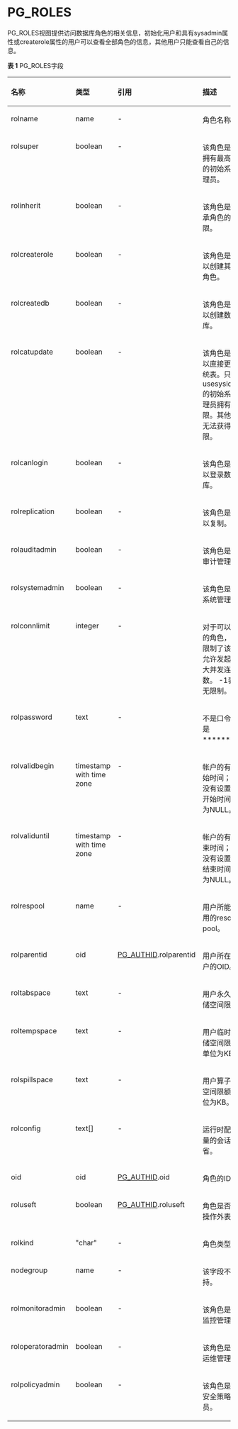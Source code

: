 # PG\_ROLES<a name="ZH-CN_TOPIC_0289900636"></a>

PG\_ROLES视图提供访问数据库角色的相关信息，初始化用户和具有sysadmin属性或createrole属性的用户可以查看全部角色的信息，其他用户只能查看自己的信息。

**表 1**  PG\_ROLES字段

<a name="zh-cn_topic_0283137074_zh-cn_topic_0237122429_zh-cn_topic_0059777484_tdda3b0d70e6b488f92b03f08a310f446"></a>
<table><thead align="left"><tr id="zh-cn_topic_0283137074_zh-cn_topic_0237122429_zh-cn_topic_0059777484_rb1a3082ea3c746e3b36c72f0a27f25fb"><th class="cellrowborder" valign="top" width="19.45%" id="mcps1.2.5.1.1"><p id="zh-cn_topic_0283137074_zh-cn_topic_0237122429_zh-cn_topic_0059777484_a29f0d70055254fc19688ccdfc9477175"><a name="zh-cn_topic_0283137074_zh-cn_topic_0237122429_zh-cn_topic_0059777484_a29f0d70055254fc19688ccdfc9477175"></a><a name="zh-cn_topic_0283137074_zh-cn_topic_0237122429_zh-cn_topic_0059777484_a29f0d70055254fc19688ccdfc9477175"></a>名称</p>
</th>
<th class="cellrowborder" valign="top" width="17.380000000000003%" id="mcps1.2.5.1.2"><p id="zh-cn_topic_0283137074_zh-cn_topic_0237122429_zh-cn_topic_0059777484_a92739ecd6ed041f589282a01439376aa"><a name="zh-cn_topic_0283137074_zh-cn_topic_0237122429_zh-cn_topic_0059777484_a92739ecd6ed041f589282a01439376aa"></a><a name="zh-cn_topic_0283137074_zh-cn_topic_0237122429_zh-cn_topic_0059777484_a92739ecd6ed041f589282a01439376aa"></a>类型</p>
</th>
<th class="cellrowborder" valign="top" width="17.330000000000002%" id="mcps1.2.5.1.3"><p id="zh-cn_topic_0283137074_zh-cn_topic_0237122429_zh-cn_topic_0059777484_a568079da81ce43358cd88b3bf32617b3"><a name="zh-cn_topic_0283137074_zh-cn_topic_0237122429_zh-cn_topic_0059777484_a568079da81ce43358cd88b3bf32617b3"></a><a name="zh-cn_topic_0283137074_zh-cn_topic_0237122429_zh-cn_topic_0059777484_a568079da81ce43358cd88b3bf32617b3"></a>引用</p>
</th>
<th class="cellrowborder" valign="top" width="45.839999999999996%" id="mcps1.2.5.1.4"><p id="zh-cn_topic_0283137074_zh-cn_topic_0237122429_zh-cn_topic_0059777484_afd6b719a2e3d41e98701be368e247928"><a name="zh-cn_topic_0283137074_zh-cn_topic_0237122429_zh-cn_topic_0059777484_afd6b719a2e3d41e98701be368e247928"></a><a name="zh-cn_topic_0283137074_zh-cn_topic_0237122429_zh-cn_topic_0059777484_afd6b719a2e3d41e98701be368e247928"></a>描述</p>
</th>
</tr>
</thead>
<tbody><tr id="zh-cn_topic_0283137074_zh-cn_topic_0237122429_zh-cn_topic_0059777484_r00441d32b6d64fa1827d9a40f19bd6a3"><td class="cellrowborder" valign="top" width="19.45%" headers="mcps1.2.5.1.1 "><p id="zh-cn_topic_0283137074_zh-cn_topic_0237122429_zh-cn_topic_0059777484_ac4bf9e4611444631ac61f53dc93a1433"><a name="zh-cn_topic_0283137074_zh-cn_topic_0237122429_zh-cn_topic_0059777484_ac4bf9e4611444631ac61f53dc93a1433"></a><a name="zh-cn_topic_0283137074_zh-cn_topic_0237122429_zh-cn_topic_0059777484_ac4bf9e4611444631ac61f53dc93a1433"></a>rolname</p>
</td>
<td class="cellrowborder" valign="top" width="17.380000000000003%" headers="mcps1.2.5.1.2 "><p id="zh-cn_topic_0283137074_zh-cn_topic_0237122429_zh-cn_topic_0059777484_a1d81b937aacf4396b53d6722812d8060"><a name="zh-cn_topic_0283137074_zh-cn_topic_0237122429_zh-cn_topic_0059777484_a1d81b937aacf4396b53d6722812d8060"></a><a name="zh-cn_topic_0283137074_zh-cn_topic_0237122429_zh-cn_topic_0059777484_a1d81b937aacf4396b53d6722812d8060"></a>name</p>
</td>
<td class="cellrowborder" valign="top" width="17.330000000000002%" headers="mcps1.2.5.1.3 "><p id="zh-cn_topic_0283137074_zh-cn_topic_0237122429_zh-cn_topic_0059777484_af9c00e27605240a4a8f40415638b49d1"><a name="zh-cn_topic_0283137074_zh-cn_topic_0237122429_zh-cn_topic_0059777484_af9c00e27605240a4a8f40415638b49d1"></a><a name="zh-cn_topic_0283137074_zh-cn_topic_0237122429_zh-cn_topic_0059777484_af9c00e27605240a4a8f40415638b49d1"></a>-</p>
</td>
<td class="cellrowborder" valign="top" width="45.839999999999996%" headers="mcps1.2.5.1.4 "><p id="zh-cn_topic_0283137074_zh-cn_topic_0237122429_zh-cn_topic_0059777484_a48620e8508c2453ba987c46d920c43e9"><a name="zh-cn_topic_0283137074_zh-cn_topic_0237122429_zh-cn_topic_0059777484_a48620e8508c2453ba987c46d920c43e9"></a><a name="zh-cn_topic_0283137074_zh-cn_topic_0237122429_zh-cn_topic_0059777484_a48620e8508c2453ba987c46d920c43e9"></a>角色名称。</p>
</td>
</tr>
<tr id="zh-cn_topic_0283137074_zh-cn_topic_0237122429_zh-cn_topic_0059777484_rbbcaa608265f4d95ad1d8e4983870a95"><td class="cellrowborder" valign="top" width="19.45%" headers="mcps1.2.5.1.1 "><p id="zh-cn_topic_0283137074_zh-cn_topic_0237122429_zh-cn_topic_0059777484_a511db186fb0d4597a0e24147e17a2d7e"><a name="zh-cn_topic_0283137074_zh-cn_topic_0237122429_zh-cn_topic_0059777484_a511db186fb0d4597a0e24147e17a2d7e"></a><a name="zh-cn_topic_0283137074_zh-cn_topic_0237122429_zh-cn_topic_0059777484_a511db186fb0d4597a0e24147e17a2d7e"></a>rolsuper</p>
</td>
<td class="cellrowborder" valign="top" width="17.380000000000003%" headers="mcps1.2.5.1.2 "><p id="zh-cn_topic_0283137074_zh-cn_topic_0237122429_zh-cn_topic_0059777484_ab13ec0f87dca412d89b539d7a62c7445"><a name="zh-cn_topic_0283137074_zh-cn_topic_0237122429_zh-cn_topic_0059777484_ab13ec0f87dca412d89b539d7a62c7445"></a><a name="zh-cn_topic_0283137074_zh-cn_topic_0237122429_zh-cn_topic_0059777484_ab13ec0f87dca412d89b539d7a62c7445"></a><span id="zh-cn_topic_0283137074_zh-cn_topic_0237122429_text15620511307"><a name="zh-cn_topic_0283137074_zh-cn_topic_0237122429_text15620511307"></a><a name="zh-cn_topic_0283137074_zh-cn_topic_0237122429_text15620511307"></a>boolean</span></p>
</td>
<td class="cellrowborder" valign="top" width="17.330000000000002%" headers="mcps1.2.5.1.3 "><p id="zh-cn_topic_0283137074_zh-cn_topic_0237122429_zh-cn_topic_0059777484_ab863aa0ac13d4752a10c5bbe9477c45f"><a name="zh-cn_topic_0283137074_zh-cn_topic_0237122429_zh-cn_topic_0059777484_ab863aa0ac13d4752a10c5bbe9477c45f"></a><a name="zh-cn_topic_0283137074_zh-cn_topic_0237122429_zh-cn_topic_0059777484_ab863aa0ac13d4752a10c5bbe9477c45f"></a>-</p>
</td>
<td class="cellrowborder" valign="top" width="45.839999999999996%" headers="mcps1.2.5.1.4 "><p id="zh-cn_topic_0283137074_zh-cn_topic_0237122429_zh-cn_topic_0059777484_a4951673bad7f44e18c546f76eafc95cc"><a name="zh-cn_topic_0283137074_zh-cn_topic_0237122429_zh-cn_topic_0059777484_a4951673bad7f44e18c546f76eafc95cc"></a><a name="zh-cn_topic_0283137074_zh-cn_topic_0237122429_zh-cn_topic_0059777484_a4951673bad7f44e18c546f76eafc95cc"></a>该角色是否是拥有最高权限的初始系统管理员。</p>
</td>
</tr>
<tr id="zh-cn_topic_0283137074_zh-cn_topic_0237122429_zh-cn_topic_0059777484_r8856497f7a914f75be6e2dc7db5f6b0b"><td class="cellrowborder" valign="top" width="19.45%" headers="mcps1.2.5.1.1 "><p id="zh-cn_topic_0283137074_zh-cn_topic_0237122429_zh-cn_topic_0059777484_a97259b8175fb47828eee2865cbb00c64"><a name="zh-cn_topic_0283137074_zh-cn_topic_0237122429_zh-cn_topic_0059777484_a97259b8175fb47828eee2865cbb00c64"></a><a name="zh-cn_topic_0283137074_zh-cn_topic_0237122429_zh-cn_topic_0059777484_a97259b8175fb47828eee2865cbb00c64"></a>rolinherit</p>
</td>
<td class="cellrowborder" valign="top" width="17.380000000000003%" headers="mcps1.2.5.1.2 "><p id="zh-cn_topic_0283137074_zh-cn_topic_0237122429_zh-cn_topic_0059777484_af4b0ccba6a204d1282903745d3f26145"><a name="zh-cn_topic_0283137074_zh-cn_topic_0237122429_zh-cn_topic_0059777484_af4b0ccba6a204d1282903745d3f26145"></a><a name="zh-cn_topic_0283137074_zh-cn_topic_0237122429_zh-cn_topic_0059777484_af4b0ccba6a204d1282903745d3f26145"></a><span id="text4699413143920"><a name="text4699413143920"></a><a name="text4699413143920"></a>boolean</span></p>
</td>
<td class="cellrowborder" valign="top" width="17.330000000000002%" headers="mcps1.2.5.1.3 "><p id="zh-cn_topic_0283137074_zh-cn_topic_0237122429_zh-cn_topic_0059777484_a6ad9897f25054ba98566dcaf24a72c6a"><a name="zh-cn_topic_0283137074_zh-cn_topic_0237122429_zh-cn_topic_0059777484_a6ad9897f25054ba98566dcaf24a72c6a"></a><a name="zh-cn_topic_0283137074_zh-cn_topic_0237122429_zh-cn_topic_0059777484_a6ad9897f25054ba98566dcaf24a72c6a"></a>-</p>
</td>
<td class="cellrowborder" valign="top" width="45.839999999999996%" headers="mcps1.2.5.1.4 "><p id="zh-cn_topic_0283137074_zh-cn_topic_0237122429_zh-cn_topic_0059777484_af67d9c9d771e481ba24e2c7b60cdd71c"><a name="zh-cn_topic_0283137074_zh-cn_topic_0237122429_zh-cn_topic_0059777484_af67d9c9d771e481ba24e2c7b60cdd71c"></a><a name="zh-cn_topic_0283137074_zh-cn_topic_0237122429_zh-cn_topic_0059777484_af67d9c9d771e481ba24e2c7b60cdd71c"></a>该角色是否继承角色的权限。</p>
</td>
</tr>
<tr id="zh-cn_topic_0283137074_zh-cn_topic_0237122429_zh-cn_topic_0059777484_r42ff558a85964885b1ad868e6bfbcbc3"><td class="cellrowborder" valign="top" width="19.45%" headers="mcps1.2.5.1.1 "><p id="zh-cn_topic_0283137074_zh-cn_topic_0237122429_zh-cn_topic_0059777484_afc3ad96eb1654ee3a2258654b7e33425"><a name="zh-cn_topic_0283137074_zh-cn_topic_0237122429_zh-cn_topic_0059777484_afc3ad96eb1654ee3a2258654b7e33425"></a><a name="zh-cn_topic_0283137074_zh-cn_topic_0237122429_zh-cn_topic_0059777484_afc3ad96eb1654ee3a2258654b7e33425"></a>rolcreaterole</p>
</td>
<td class="cellrowborder" valign="top" width="17.380000000000003%" headers="mcps1.2.5.1.2 "><p id="zh-cn_topic_0283137074_zh-cn_topic_0237122429_zh-cn_topic_0059777484_a1ddb217ecf814f6989dfec54b559ba1f"><a name="zh-cn_topic_0283137074_zh-cn_topic_0237122429_zh-cn_topic_0059777484_a1ddb217ecf814f6989dfec54b559ba1f"></a><a name="zh-cn_topic_0283137074_zh-cn_topic_0237122429_zh-cn_topic_0059777484_a1ddb217ecf814f6989dfec54b559ba1f"></a><span id="text123551915163919"><a name="text123551915163919"></a><a name="text123551915163919"></a>boolean</span></p>
</td>
<td class="cellrowborder" valign="top" width="17.330000000000002%" headers="mcps1.2.5.1.3 "><p id="zh-cn_topic_0283137074_zh-cn_topic_0237122429_zh-cn_topic_0059777484_a4c4d85bcf9d045d49c17b51570d9ef6c"><a name="zh-cn_topic_0283137074_zh-cn_topic_0237122429_zh-cn_topic_0059777484_a4c4d85bcf9d045d49c17b51570d9ef6c"></a><a name="zh-cn_topic_0283137074_zh-cn_topic_0237122429_zh-cn_topic_0059777484_a4c4d85bcf9d045d49c17b51570d9ef6c"></a>-</p>
</td>
<td class="cellrowborder" valign="top" width="45.839999999999996%" headers="mcps1.2.5.1.4 "><p id="zh-cn_topic_0283137074_zh-cn_topic_0237122429_zh-cn_topic_0059777484_ad90c934646094e5f87d0de3844b4ec00"><a name="zh-cn_topic_0283137074_zh-cn_topic_0237122429_zh-cn_topic_0059777484_ad90c934646094e5f87d0de3844b4ec00"></a><a name="zh-cn_topic_0283137074_zh-cn_topic_0237122429_zh-cn_topic_0059777484_ad90c934646094e5f87d0de3844b4ec00"></a>该角色是否可以创建其他的角色。</p>
</td>
</tr>
<tr id="zh-cn_topic_0283137074_zh-cn_topic_0237122429_zh-cn_topic_0059777484_rcd4504dd106845fd90cd9f577edcadef"><td class="cellrowborder" valign="top" width="19.45%" headers="mcps1.2.5.1.1 "><p id="zh-cn_topic_0283137074_zh-cn_topic_0237122429_zh-cn_topic_0059777484_ac36a69cfbc3342bf856279a8d02071fd"><a name="zh-cn_topic_0283137074_zh-cn_topic_0237122429_zh-cn_topic_0059777484_ac36a69cfbc3342bf856279a8d02071fd"></a><a name="zh-cn_topic_0283137074_zh-cn_topic_0237122429_zh-cn_topic_0059777484_ac36a69cfbc3342bf856279a8d02071fd"></a>rolcreatedb</p>
</td>
<td class="cellrowborder" valign="top" width="17.380000000000003%" headers="mcps1.2.5.1.2 "><p id="zh-cn_topic_0283137074_zh-cn_topic_0237122429_zh-cn_topic_0059777484_a13b77f6fa9334bd6a1dfd48dd8d36828"><a name="zh-cn_topic_0283137074_zh-cn_topic_0237122429_zh-cn_topic_0059777484_a13b77f6fa9334bd6a1dfd48dd8d36828"></a><a name="zh-cn_topic_0283137074_zh-cn_topic_0237122429_zh-cn_topic_0059777484_a13b77f6fa9334bd6a1dfd48dd8d36828"></a><span id="text1353518161397"><a name="text1353518161397"></a><a name="text1353518161397"></a>boolean</span></p>
</td>
<td class="cellrowborder" valign="top" width="17.330000000000002%" headers="mcps1.2.5.1.3 "><p id="zh-cn_topic_0283137074_zh-cn_topic_0237122429_zh-cn_topic_0059777484_a4fdb09ef573a4f009fe8cb0c4e7ee8a8"><a name="zh-cn_topic_0283137074_zh-cn_topic_0237122429_zh-cn_topic_0059777484_a4fdb09ef573a4f009fe8cb0c4e7ee8a8"></a><a name="zh-cn_topic_0283137074_zh-cn_topic_0237122429_zh-cn_topic_0059777484_a4fdb09ef573a4f009fe8cb0c4e7ee8a8"></a>-</p>
</td>
<td class="cellrowborder" valign="top" width="45.839999999999996%" headers="mcps1.2.5.1.4 "><p id="zh-cn_topic_0283137074_zh-cn_topic_0237122429_zh-cn_topic_0059777484_a803688b533e046ceb3bea75041ad4703"><a name="zh-cn_topic_0283137074_zh-cn_topic_0237122429_zh-cn_topic_0059777484_a803688b533e046ceb3bea75041ad4703"></a><a name="zh-cn_topic_0283137074_zh-cn_topic_0237122429_zh-cn_topic_0059777484_a803688b533e046ceb3bea75041ad4703"></a>该角色是否可以创建数据库。</p>
</td>
</tr>
<tr id="zh-cn_topic_0283137074_zh-cn_topic_0237122429_zh-cn_topic_0059777484_r052d9b4940154078a600a850edf7158c"><td class="cellrowborder" valign="top" width="19.45%" headers="mcps1.2.5.1.1 "><p id="zh-cn_topic_0283137074_zh-cn_topic_0237122429_zh-cn_topic_0059777484_a7093540cba8149328c55e781d9e9db25"><a name="zh-cn_topic_0283137074_zh-cn_topic_0237122429_zh-cn_topic_0059777484_a7093540cba8149328c55e781d9e9db25"></a><a name="zh-cn_topic_0283137074_zh-cn_topic_0237122429_zh-cn_topic_0059777484_a7093540cba8149328c55e781d9e9db25"></a>rolcatupdate</p>
</td>
<td class="cellrowborder" valign="top" width="17.380000000000003%" headers="mcps1.2.5.1.2 "><p id="p887016172395"><a name="p887016172395"></a><a name="p887016172395"></a><span id="text98702173392"><a name="text98702173392"></a><a name="text98702173392"></a>boolean</span></p>
</td>
<td class="cellrowborder" valign="top" width="17.330000000000002%" headers="mcps1.2.5.1.3 "><p id="zh-cn_topic_0283137074_zh-cn_topic_0237122429_zh-cn_topic_0059777484_a928a38d966c14946ab122b12053ba2ee"><a name="zh-cn_topic_0283137074_zh-cn_topic_0237122429_zh-cn_topic_0059777484_a928a38d966c14946ab122b12053ba2ee"></a><a name="zh-cn_topic_0283137074_zh-cn_topic_0237122429_zh-cn_topic_0059777484_a928a38d966c14946ab122b12053ba2ee"></a>-</p>
</td>
<td class="cellrowborder" valign="top" width="45.839999999999996%" headers="mcps1.2.5.1.4 "><p id="zh-cn_topic_0283137074_zh-cn_topic_0237122429_zh-cn_topic_0059777484_af36e9665f7ec4b8d8aa68b9b299325c8"><a name="zh-cn_topic_0283137074_zh-cn_topic_0237122429_zh-cn_topic_0059777484_af36e9665f7ec4b8d8aa68b9b299325c8"></a><a name="zh-cn_topic_0283137074_zh-cn_topic_0237122429_zh-cn_topic_0059777484_af36e9665f7ec4b8d8aa68b9b299325c8"></a>该角色是否可以直接更新系统表。只有usesysid=10的初始系统管理员拥有此权限。其他用户无法获得此权限。</p>
</td>
</tr>
<tr id="zh-cn_topic_0283137074_zh-cn_topic_0237122429_zh-cn_topic_0059777484_rc23390a2c1dd447592e32d23ddf42edf"><td class="cellrowborder" valign="top" width="19.45%" headers="mcps1.2.5.1.1 "><p id="zh-cn_topic_0283137074_zh-cn_topic_0237122429_zh-cn_topic_0059777484_a2c54d3c79332442db8dab3e09b0283e1"><a name="zh-cn_topic_0283137074_zh-cn_topic_0237122429_zh-cn_topic_0059777484_a2c54d3c79332442db8dab3e09b0283e1"></a><a name="zh-cn_topic_0283137074_zh-cn_topic_0237122429_zh-cn_topic_0059777484_a2c54d3c79332442db8dab3e09b0283e1"></a>rolcanlogin</p>
</td>
<td class="cellrowborder" valign="top" width="17.380000000000003%" headers="mcps1.2.5.1.2 "><p id="zh-cn_topic_0283137074_zh-cn_topic_0237122429_zh-cn_topic_0059777484_aa952954795894696946d6d616d52da00"><a name="zh-cn_topic_0283137074_zh-cn_topic_0237122429_zh-cn_topic_0059777484_aa952954795894696946d6d616d52da00"></a><a name="zh-cn_topic_0283137074_zh-cn_topic_0237122429_zh-cn_topic_0059777484_aa952954795894696946d6d616d52da00"></a><span id="text926413200391"><a name="text926413200391"></a><a name="text926413200391"></a>boolean</span></p>
</td>
<td class="cellrowborder" valign="top" width="17.330000000000002%" headers="mcps1.2.5.1.3 "><p id="zh-cn_topic_0283137074_zh-cn_topic_0237122429_zh-cn_topic_0059777484_aaefcfac0e6ed4444a0948fb97d046df4"><a name="zh-cn_topic_0283137074_zh-cn_topic_0237122429_zh-cn_topic_0059777484_aaefcfac0e6ed4444a0948fb97d046df4"></a><a name="zh-cn_topic_0283137074_zh-cn_topic_0237122429_zh-cn_topic_0059777484_aaefcfac0e6ed4444a0948fb97d046df4"></a>-</p>
</td>
<td class="cellrowborder" valign="top" width="45.839999999999996%" headers="mcps1.2.5.1.4 "><p id="zh-cn_topic_0283137074_zh-cn_topic_0237122429_zh-cn_topic_0059777484_abfffa3ec3b6f42bcac97eabf46051457"><a name="zh-cn_topic_0283137074_zh-cn_topic_0237122429_zh-cn_topic_0059777484_abfffa3ec3b6f42bcac97eabf46051457"></a><a name="zh-cn_topic_0283137074_zh-cn_topic_0237122429_zh-cn_topic_0059777484_abfffa3ec3b6f42bcac97eabf46051457"></a>该角色是否可以登录数据库。</p>
</td>
</tr>
<tr id="zh-cn_topic_0283137074_zh-cn_topic_0237122429_zh-cn_topic_0059777484_rec2f1a72751845b297a7be1f07b08321"><td class="cellrowborder" valign="top" width="19.45%" headers="mcps1.2.5.1.1 "><p id="zh-cn_topic_0283137074_zh-cn_topic_0237122429_zh-cn_topic_0059777484_a63ec1a252e0c43dbae8cb4d81770fe19"><a name="zh-cn_topic_0283137074_zh-cn_topic_0237122429_zh-cn_topic_0059777484_a63ec1a252e0c43dbae8cb4d81770fe19"></a><a name="zh-cn_topic_0283137074_zh-cn_topic_0237122429_zh-cn_topic_0059777484_a63ec1a252e0c43dbae8cb4d81770fe19"></a>rolreplication</p>
</td>
<td class="cellrowborder" valign="top" width="17.380000000000003%" headers="mcps1.2.5.1.2 "><p id="zh-cn_topic_0283137074_zh-cn_topic_0237122429_zh-cn_topic_0059777484_a3c31e2a372ae438a9b0c56386d53dc0a"><a name="zh-cn_topic_0283137074_zh-cn_topic_0237122429_zh-cn_topic_0059777484_a3c31e2a372ae438a9b0c56386d53dc0a"></a><a name="zh-cn_topic_0283137074_zh-cn_topic_0237122429_zh-cn_topic_0059777484_a3c31e2a372ae438a9b0c56386d53dc0a"></a><span id="text16428132193913"><a name="text16428132193913"></a><a name="text16428132193913"></a>boolean</span></p>
</td>
<td class="cellrowborder" valign="top" width="17.330000000000002%" headers="mcps1.2.5.1.3 "><p id="zh-cn_topic_0283137074_zh-cn_topic_0237122429_zh-cn_topic_0059777484_aba8e6f27f5594277a64be10fccd098d1"><a name="zh-cn_topic_0283137074_zh-cn_topic_0237122429_zh-cn_topic_0059777484_aba8e6f27f5594277a64be10fccd098d1"></a><a name="zh-cn_topic_0283137074_zh-cn_topic_0237122429_zh-cn_topic_0059777484_aba8e6f27f5594277a64be10fccd098d1"></a>-</p>
</td>
<td class="cellrowborder" valign="top" width="45.839999999999996%" headers="mcps1.2.5.1.4 "><p id="zh-cn_topic_0283137074_zh-cn_topic_0237122429_zh-cn_topic_0059777484_ae21fc5bbef8e498899e59a7da90b319c"><a name="zh-cn_topic_0283137074_zh-cn_topic_0237122429_zh-cn_topic_0059777484_ae21fc5bbef8e498899e59a7da90b319c"></a><a name="zh-cn_topic_0283137074_zh-cn_topic_0237122429_zh-cn_topic_0059777484_ae21fc5bbef8e498899e59a7da90b319c"></a>该角色是否可以复制。</p>
</td>
</tr>
<tr id="zh-cn_topic_0283137074_zh-cn_topic_0237122429_zh-cn_topic_0059777484_rb5ecd8ab28e540ad8c152552840d1d98"><td class="cellrowborder" valign="top" width="19.45%" headers="mcps1.2.5.1.1 "><p id="zh-cn_topic_0283137074_zh-cn_topic_0237122429_zh-cn_topic_0059777484_ac470c8d27a82444ea979f57678eb641f"><a name="zh-cn_topic_0283137074_zh-cn_topic_0237122429_zh-cn_topic_0059777484_ac470c8d27a82444ea979f57678eb641f"></a><a name="zh-cn_topic_0283137074_zh-cn_topic_0237122429_zh-cn_topic_0059777484_ac470c8d27a82444ea979f57678eb641f"></a>rolauditadmin</p>
</td>
<td class="cellrowborder" valign="top" width="17.380000000000003%" headers="mcps1.2.5.1.2 "><p id="p177851822183916"><a name="p177851822183916"></a><a name="p177851822183916"></a><span id="text5785192214393"><a name="text5785192214393"></a><a name="text5785192214393"></a>boolean</span></p>
</td>
<td class="cellrowborder" valign="top" width="17.330000000000002%" headers="mcps1.2.5.1.3 "><p id="zh-cn_topic_0283137074_zh-cn_topic_0237122429_zh-cn_topic_0059777484_aa19be6e18c634b7fb762b1255c460e35"><a name="zh-cn_topic_0283137074_zh-cn_topic_0237122429_zh-cn_topic_0059777484_aa19be6e18c634b7fb762b1255c460e35"></a><a name="zh-cn_topic_0283137074_zh-cn_topic_0237122429_zh-cn_topic_0059777484_aa19be6e18c634b7fb762b1255c460e35"></a>-</p>
</td>
<td class="cellrowborder" valign="top" width="45.839999999999996%" headers="mcps1.2.5.1.4 "><p id="zh-cn_topic_0283137074_zh-cn_topic_0237122429_zh-cn_topic_0059777484_addf7f1c368ca4b3ba18a1c12517a9856"><a name="zh-cn_topic_0283137074_zh-cn_topic_0237122429_zh-cn_topic_0059777484_addf7f1c368ca4b3ba18a1c12517a9856"></a><a name="zh-cn_topic_0283137074_zh-cn_topic_0237122429_zh-cn_topic_0059777484_addf7f1c368ca4b3ba18a1c12517a9856"></a>该角色是否为审计管理员。</p>
</td>
</tr>
<tr id="zh-cn_topic_0283137074_zh-cn_topic_0237122429_zh-cn_topic_0059777484_r0b550d9d884c493385824701c59331de"><td class="cellrowborder" valign="top" width="19.45%" headers="mcps1.2.5.1.1 "><p id="zh-cn_topic_0283137074_zh-cn_topic_0237122429_zh-cn_topic_0059777484_a89ff01754a0645e29a2d66dd2f8b0db2"><a name="zh-cn_topic_0283137074_zh-cn_topic_0237122429_zh-cn_topic_0059777484_a89ff01754a0645e29a2d66dd2f8b0db2"></a><a name="zh-cn_topic_0283137074_zh-cn_topic_0237122429_zh-cn_topic_0059777484_a89ff01754a0645e29a2d66dd2f8b0db2"></a>rolsystemadmin</p>
</td>
<td class="cellrowborder" valign="top" width="17.380000000000003%" headers="mcps1.2.5.1.2 "><p id="zh-cn_topic_0283137074_zh-cn_topic_0237122429_zh-cn_topic_0059777484_ad50fcdb038ef4c2e8f838bd944adaae0"><a name="zh-cn_topic_0283137074_zh-cn_topic_0237122429_zh-cn_topic_0059777484_ad50fcdb038ef4c2e8f838bd944adaae0"></a><a name="zh-cn_topic_0283137074_zh-cn_topic_0237122429_zh-cn_topic_0059777484_ad50fcdb038ef4c2e8f838bd944adaae0"></a><span id="text61081924153915"><a name="text61081924153915"></a><a name="text61081924153915"></a>boolean</span></p>
</td>
<td class="cellrowborder" valign="top" width="17.330000000000002%" headers="mcps1.2.5.1.3 "><p id="zh-cn_topic_0283137074_zh-cn_topic_0237122429_zh-cn_topic_0059777484_af3d5544501654609b5950048ed3135d0"><a name="zh-cn_topic_0283137074_zh-cn_topic_0237122429_zh-cn_topic_0059777484_af3d5544501654609b5950048ed3135d0"></a><a name="zh-cn_topic_0283137074_zh-cn_topic_0237122429_zh-cn_topic_0059777484_af3d5544501654609b5950048ed3135d0"></a>-</p>
</td>
<td class="cellrowborder" valign="top" width="45.839999999999996%" headers="mcps1.2.5.1.4 "><p id="zh-cn_topic_0283137074_zh-cn_topic_0237122429_zh-cn_topic_0059777484_a5a873f933c6049d1865753a36a3fe7cf"><a name="zh-cn_topic_0283137074_zh-cn_topic_0237122429_zh-cn_topic_0059777484_a5a873f933c6049d1865753a36a3fe7cf"></a><a name="zh-cn_topic_0283137074_zh-cn_topic_0237122429_zh-cn_topic_0059777484_a5a873f933c6049d1865753a36a3fe7cf"></a>该角色是否为系统管理员。</p>
</td>
</tr>
<tr id="zh-cn_topic_0283137074_zh-cn_topic_0237122429_zh-cn_topic_0059777484_r37eda5c934ca47b9941ea4b6015a8630"><td class="cellrowborder" valign="top" width="19.45%" headers="mcps1.2.5.1.1 "><p id="zh-cn_topic_0283137074_zh-cn_topic_0237122429_zh-cn_topic_0059777484_a6209cdf51f424c8e9c47865db907722d"><a name="zh-cn_topic_0283137074_zh-cn_topic_0237122429_zh-cn_topic_0059777484_a6209cdf51f424c8e9c47865db907722d"></a><a name="zh-cn_topic_0283137074_zh-cn_topic_0237122429_zh-cn_topic_0059777484_a6209cdf51f424c8e9c47865db907722d"></a>rolconnlimit</p>
</td>
<td class="cellrowborder" valign="top" width="17.380000000000003%" headers="mcps1.2.5.1.2 "><p id="zh-cn_topic_0283137074_zh-cn_topic_0237122429_zh-cn_topic_0059777484_a820a1d46afca42e48791d3dbc4cb971e"><a name="zh-cn_topic_0283137074_zh-cn_topic_0237122429_zh-cn_topic_0059777484_a820a1d46afca42e48791d3dbc4cb971e"></a><a name="zh-cn_topic_0283137074_zh-cn_topic_0237122429_zh-cn_topic_0059777484_a820a1d46afca42e48791d3dbc4cb971e"></a>integer</p>
</td>
<td class="cellrowborder" valign="top" width="17.330000000000002%" headers="mcps1.2.5.1.3 "><p id="zh-cn_topic_0283137074_zh-cn_topic_0237122429_zh-cn_topic_0059777484_a7bb5c72576dd4ad2807c999970c6307f"><a name="zh-cn_topic_0283137074_zh-cn_topic_0237122429_zh-cn_topic_0059777484_a7bb5c72576dd4ad2807c999970c6307f"></a><a name="zh-cn_topic_0283137074_zh-cn_topic_0237122429_zh-cn_topic_0059777484_a7bb5c72576dd4ad2807c999970c6307f"></a>-</p>
</td>
<td class="cellrowborder" valign="top" width="45.839999999999996%" headers="mcps1.2.5.1.4 "><p id="zh-cn_topic_0283137074_zh-cn_topic_0237122429_zh-cn_topic_0059777484_a78b86a9910e64b5a8467fe617fd904ae"><a name="zh-cn_topic_0283137074_zh-cn_topic_0237122429_zh-cn_topic_0059777484_a78b86a9910e64b5a8467fe617fd904ae"></a><a name="zh-cn_topic_0283137074_zh-cn_topic_0237122429_zh-cn_topic_0059777484_a78b86a9910e64b5a8467fe617fd904ae"></a>对于可以登录的角色，这里限制了该角色允许发起的最大并发连接数。 -1表示无限制。</p>
</td>
</tr>
<tr id="zh-cn_topic_0283137074_zh-cn_topic_0237122429_zh-cn_topic_0059777484_re856ceac87c04f558523ca179f8498ed"><td class="cellrowborder" valign="top" width="19.45%" headers="mcps1.2.5.1.1 "><p id="zh-cn_topic_0283137074_zh-cn_topic_0237122429_zh-cn_topic_0059777484_a85ae2ac96efb4761b55ec63ec67f4c54"><a name="zh-cn_topic_0283137074_zh-cn_topic_0237122429_zh-cn_topic_0059777484_a85ae2ac96efb4761b55ec63ec67f4c54"></a><a name="zh-cn_topic_0283137074_zh-cn_topic_0237122429_zh-cn_topic_0059777484_a85ae2ac96efb4761b55ec63ec67f4c54"></a>rolpassword</p>
</td>
<td class="cellrowborder" valign="top" width="17.380000000000003%" headers="mcps1.2.5.1.2 "><p id="zh-cn_topic_0283137074_zh-cn_topic_0237122429_zh-cn_topic_0059777484_a82841a527ffa47c4b3f9f8dc18373a77"><a name="zh-cn_topic_0283137074_zh-cn_topic_0237122429_zh-cn_topic_0059777484_a82841a527ffa47c4b3f9f8dc18373a77"></a><a name="zh-cn_topic_0283137074_zh-cn_topic_0237122429_zh-cn_topic_0059777484_a82841a527ffa47c4b3f9f8dc18373a77"></a>text</p>
</td>
<td class="cellrowborder" valign="top" width="17.330000000000002%" headers="mcps1.2.5.1.3 "><p id="zh-cn_topic_0283137074_zh-cn_topic_0237122429_zh-cn_topic_0059777484_a037c53384d3b44b89b0e702f6069228c"><a name="zh-cn_topic_0283137074_zh-cn_topic_0237122429_zh-cn_topic_0059777484_a037c53384d3b44b89b0e702f6069228c"></a><a name="zh-cn_topic_0283137074_zh-cn_topic_0237122429_zh-cn_topic_0059777484_a037c53384d3b44b89b0e702f6069228c"></a>-</p>
</td>
<td class="cellrowborder" valign="top" width="45.839999999999996%" headers="mcps1.2.5.1.4 "><p id="zh-cn_topic_0283137074_zh-cn_topic_0237122429_zh-cn_topic_0059777484_ab826320fc1754fb287ea11df59ab54d6"><a name="zh-cn_topic_0283137074_zh-cn_topic_0237122429_zh-cn_topic_0059777484_ab826320fc1754fb287ea11df59ab54d6"></a><a name="zh-cn_topic_0283137074_zh-cn_topic_0237122429_zh-cn_topic_0059777484_ab826320fc1754fb287ea11df59ab54d6"></a>不是口令，总是********。</p>
</td>
</tr>
<tr id="zh-cn_topic_0283137074_zh-cn_topic_0237122429_zh-cn_topic_0059777484_r314cf766990d4fa4bcfa4a0a271492a8"><td class="cellrowborder" valign="top" width="19.45%" headers="mcps1.2.5.1.1 "><p id="zh-cn_topic_0283137074_zh-cn_topic_0237122429_zh-cn_topic_0059777484_a5737f519a8f74ceca29c29490cf38946"><a name="zh-cn_topic_0283137074_zh-cn_topic_0237122429_zh-cn_topic_0059777484_a5737f519a8f74ceca29c29490cf38946"></a><a name="zh-cn_topic_0283137074_zh-cn_topic_0237122429_zh-cn_topic_0059777484_a5737f519a8f74ceca29c29490cf38946"></a>rolvalidbegin</p>
</td>
<td class="cellrowborder" valign="top" width="17.380000000000003%" headers="mcps1.2.5.1.2 "><p id="zh-cn_topic_0283137074_zh-cn_topic_0237122429_zh-cn_topic_0059777484_a0f1e15766747422d8898631102766a1a"><a name="zh-cn_topic_0283137074_zh-cn_topic_0237122429_zh-cn_topic_0059777484_a0f1e15766747422d8898631102766a1a"></a><a name="zh-cn_topic_0283137074_zh-cn_topic_0237122429_zh-cn_topic_0059777484_a0f1e15766747422d8898631102766a1a"></a>timestamp with time zone</p>
</td>
<td class="cellrowborder" valign="top" width="17.330000000000002%" headers="mcps1.2.5.1.3 "><p id="zh-cn_topic_0283137074_zh-cn_topic_0237122429_zh-cn_topic_0059777484_a431b58b6b9ce40a5b0c2d8359da5c217"><a name="zh-cn_topic_0283137074_zh-cn_topic_0237122429_zh-cn_topic_0059777484_a431b58b6b9ce40a5b0c2d8359da5c217"></a><a name="zh-cn_topic_0283137074_zh-cn_topic_0237122429_zh-cn_topic_0059777484_a431b58b6b9ce40a5b0c2d8359da5c217"></a>-</p>
</td>
<td class="cellrowborder" valign="top" width="45.839999999999996%" headers="mcps1.2.5.1.4 "><p id="zh-cn_topic_0283137074_zh-cn_topic_0237122429_zh-cn_topic_0059777484_a624d47fc7baf4bb6919a0f0ffd01efa5"><a name="zh-cn_topic_0283137074_zh-cn_topic_0237122429_zh-cn_topic_0059777484_a624d47fc7baf4bb6919a0f0ffd01efa5"></a><a name="zh-cn_topic_0283137074_zh-cn_topic_0237122429_zh-cn_topic_0059777484_a624d47fc7baf4bb6919a0f0ffd01efa5"></a>帐户的有效开始时间；如果没有设置有效开始时间，则为NULL。</p>
</td>
</tr>
<tr id="zh-cn_topic_0283137074_zh-cn_topic_0237122429_zh-cn_topic_0059777484_ra3ab55d5b46c4d48b0346973fef0d7d2"><td class="cellrowborder" valign="top" width="19.45%" headers="mcps1.2.5.1.1 "><p id="zh-cn_topic_0283137074_zh-cn_topic_0237122429_zh-cn_topic_0059777484_a3e0fcdd0cff54ce3a063326cea1eb694"><a name="zh-cn_topic_0283137074_zh-cn_topic_0237122429_zh-cn_topic_0059777484_a3e0fcdd0cff54ce3a063326cea1eb694"></a><a name="zh-cn_topic_0283137074_zh-cn_topic_0237122429_zh-cn_topic_0059777484_a3e0fcdd0cff54ce3a063326cea1eb694"></a>rolvaliduntil</p>
</td>
<td class="cellrowborder" valign="top" width="17.380000000000003%" headers="mcps1.2.5.1.2 "><p id="zh-cn_topic_0283137074_zh-cn_topic_0237122429_zh-cn_topic_0059777484_a21355ab07fec4894aa08ceb8f9e2dd22"><a name="zh-cn_topic_0283137074_zh-cn_topic_0237122429_zh-cn_topic_0059777484_a21355ab07fec4894aa08ceb8f9e2dd22"></a><a name="zh-cn_topic_0283137074_zh-cn_topic_0237122429_zh-cn_topic_0059777484_a21355ab07fec4894aa08ceb8f9e2dd22"></a>timestamp with time zone</p>
</td>
<td class="cellrowborder" valign="top" width="17.330000000000002%" headers="mcps1.2.5.1.3 "><p id="zh-cn_topic_0283137074_zh-cn_topic_0237122429_zh-cn_topic_0059777484_a5e1104d755f24bb18605f6b071fcf1b0"><a name="zh-cn_topic_0283137074_zh-cn_topic_0237122429_zh-cn_topic_0059777484_a5e1104d755f24bb18605f6b071fcf1b0"></a><a name="zh-cn_topic_0283137074_zh-cn_topic_0237122429_zh-cn_topic_0059777484_a5e1104d755f24bb18605f6b071fcf1b0"></a>-</p>
</td>
<td class="cellrowborder" valign="top" width="45.839999999999996%" headers="mcps1.2.5.1.4 "><p id="zh-cn_topic_0283137074_zh-cn_topic_0237122429_zh-cn_topic_0059777484_abe710f8d94dc468fa78f5670fa2df274"><a name="zh-cn_topic_0283137074_zh-cn_topic_0237122429_zh-cn_topic_0059777484_abe710f8d94dc468fa78f5670fa2df274"></a><a name="zh-cn_topic_0283137074_zh-cn_topic_0237122429_zh-cn_topic_0059777484_abe710f8d94dc468fa78f5670fa2df274"></a>帐户的有效结束时间；如果没有设置有效结束时间，则为NULL。</p>
</td>
</tr>
<tr id="zh-cn_topic_0283137074_zh-cn_topic_0237122429_zh-cn_topic_0059777484_rc9aa24cef9984a8ca575045df60793e6"><td class="cellrowborder" valign="top" width="19.45%" headers="mcps1.2.5.1.1 "><p id="zh-cn_topic_0283137074_zh-cn_topic_0237122429_zh-cn_topic_0059777484_aff2aab897fbe450f8f86a8e3bff272ac"><a name="zh-cn_topic_0283137074_zh-cn_topic_0237122429_zh-cn_topic_0059777484_aff2aab897fbe450f8f86a8e3bff272ac"></a><a name="zh-cn_topic_0283137074_zh-cn_topic_0237122429_zh-cn_topic_0059777484_aff2aab897fbe450f8f86a8e3bff272ac"></a>rolrespool</p>
</td>
<td class="cellrowborder" valign="top" width="17.380000000000003%" headers="mcps1.2.5.1.2 "><p id="zh-cn_topic_0283137074_zh-cn_topic_0237122429_zh-cn_topic_0059777484_ac88bc51445324db496221b9b3f8378ee"><a name="zh-cn_topic_0283137074_zh-cn_topic_0237122429_zh-cn_topic_0059777484_ac88bc51445324db496221b9b3f8378ee"></a><a name="zh-cn_topic_0283137074_zh-cn_topic_0237122429_zh-cn_topic_0059777484_ac88bc51445324db496221b9b3f8378ee"></a>name</p>
</td>
<td class="cellrowborder" valign="top" width="17.330000000000002%" headers="mcps1.2.5.1.3 "><p id="zh-cn_topic_0283137074_zh-cn_topic_0237122429_zh-cn_topic_0059777484_a95e14874c2d742feaf902d5edf4d5231"><a name="zh-cn_topic_0283137074_zh-cn_topic_0237122429_zh-cn_topic_0059777484_a95e14874c2d742feaf902d5edf4d5231"></a><a name="zh-cn_topic_0283137074_zh-cn_topic_0237122429_zh-cn_topic_0059777484_a95e14874c2d742feaf902d5edf4d5231"></a>-</p>
</td>
<td class="cellrowborder" valign="top" width="45.839999999999996%" headers="mcps1.2.5.1.4 "><p id="zh-cn_topic_0283137074_zh-cn_topic_0237122429_zh-cn_topic_0059777484_a0c22951c8119434a82486060846d85ce"><a name="zh-cn_topic_0283137074_zh-cn_topic_0237122429_zh-cn_topic_0059777484_a0c22951c8119434a82486060846d85ce"></a><a name="zh-cn_topic_0283137074_zh-cn_topic_0237122429_zh-cn_topic_0059777484_a0c22951c8119434a82486060846d85ce"></a>用户所能够使用的resource pool。</p>
</td>
</tr>
<tr id="zh-cn_topic_0283137074_zh-cn_topic_0237122429_zh-cn_topic_0059777484_row14678799171857"><td class="cellrowborder" valign="top" width="19.45%" headers="mcps1.2.5.1.1 "><p id="zh-cn_topic_0283137074_zh-cn_topic_0237122429_zh-cn_topic_0059777484_p48132070171857"><a name="zh-cn_topic_0283137074_zh-cn_topic_0237122429_zh-cn_topic_0059777484_p48132070171857"></a><a name="zh-cn_topic_0283137074_zh-cn_topic_0237122429_zh-cn_topic_0059777484_p48132070171857"></a>rolparentid</p>
</td>
<td class="cellrowborder" valign="top" width="17.380000000000003%" headers="mcps1.2.5.1.2 "><p id="zh-cn_topic_0283137074_zh-cn_topic_0237122429_zh-cn_topic_0059777484_p6383589171857"><a name="zh-cn_topic_0283137074_zh-cn_topic_0237122429_zh-cn_topic_0059777484_p6383589171857"></a><a name="zh-cn_topic_0283137074_zh-cn_topic_0237122429_zh-cn_topic_0059777484_p6383589171857"></a>oid</p>
</td>
<td class="cellrowborder" valign="top" width="17.330000000000002%" headers="mcps1.2.5.1.3 "><p id="zh-cn_topic_0283137074_zh-cn_topic_0237122429_zh-cn_topic_0059777484_p47308725171857"><a name="zh-cn_topic_0283137074_zh-cn_topic_0237122429_zh-cn_topic_0059777484_p47308725171857"></a><a name="zh-cn_topic_0283137074_zh-cn_topic_0237122429_zh-cn_topic_0059777484_p47308725171857"></a><a href="PG_AUTHID.md">PG_AUTHID</a>.rolparentid</p>
</td>
<td class="cellrowborder" valign="top" width="45.839999999999996%" headers="mcps1.2.5.1.4 "><p id="zh-cn_topic_0283137074_zh-cn_topic_0237122429_zh-cn_topic_0059777484_p6801534171857"><a name="zh-cn_topic_0283137074_zh-cn_topic_0237122429_zh-cn_topic_0059777484_p6801534171857"></a><a name="zh-cn_topic_0283137074_zh-cn_topic_0237122429_zh-cn_topic_0059777484_p6801534171857"></a>用户所在组用户的OID。</p>
</td>
</tr>
<tr id="zh-cn_topic_0283137074_zh-cn_topic_0237122429_zh-cn_topic_0059777484_row25694692171936"><td class="cellrowborder" valign="top" width="19.45%" headers="mcps1.2.5.1.1 "><p id="zh-cn_topic_0283137074_zh-cn_topic_0237122429_zh-cn_topic_0059777484_p895327171936"><a name="zh-cn_topic_0283137074_zh-cn_topic_0237122429_zh-cn_topic_0059777484_p895327171936"></a><a name="zh-cn_topic_0283137074_zh-cn_topic_0237122429_zh-cn_topic_0059777484_p895327171936"></a>roltabspace</p>
</td>
<td class="cellrowborder" valign="top" width="17.380000000000003%" headers="mcps1.2.5.1.2 "><p id="zh-cn_topic_0283137074_zh-cn_topic_0237122429_zh-cn_topic_0059777484_p5412675171936"><a name="zh-cn_topic_0283137074_zh-cn_topic_0237122429_zh-cn_topic_0059777484_p5412675171936"></a><a name="zh-cn_topic_0283137074_zh-cn_topic_0237122429_zh-cn_topic_0059777484_p5412675171936"></a>text</p>
</td>
<td class="cellrowborder" valign="top" width="17.330000000000002%" headers="mcps1.2.5.1.3 "><p id="zh-cn_topic_0283137074_zh-cn_topic_0237122429_zh-cn_topic_0059777484_p35773494171936"><a name="zh-cn_topic_0283137074_zh-cn_topic_0237122429_zh-cn_topic_0059777484_p35773494171936"></a><a name="zh-cn_topic_0283137074_zh-cn_topic_0237122429_zh-cn_topic_0059777484_p35773494171936"></a>-</p>
</td>
<td class="cellrowborder" valign="top" width="45.839999999999996%" headers="mcps1.2.5.1.4 "><p id="zh-cn_topic_0283137074_zh-cn_topic_0237122429_zh-cn_topic_0059777484_p11971939171936"><a name="zh-cn_topic_0283137074_zh-cn_topic_0237122429_zh-cn_topic_0059777484_p11971939171936"></a><a name="zh-cn_topic_0283137074_zh-cn_topic_0237122429_zh-cn_topic_0059777484_p11971939171936"></a>用户永久表存储空间限额。</p>
</td>
</tr>
<tr id="zh-cn_topic_0283137074_zh-cn_topic_0237122429_row036821819478"><td class="cellrowborder" valign="top" width="19.45%" headers="mcps1.2.5.1.1 "><p id="zh-cn_topic_0283137074_zh-cn_topic_0237122429_p23681181479"><a name="zh-cn_topic_0283137074_zh-cn_topic_0237122429_p23681181479"></a><a name="zh-cn_topic_0283137074_zh-cn_topic_0237122429_p23681181479"></a>roltempspace</p>
</td>
<td class="cellrowborder" valign="top" width="17.380000000000003%" headers="mcps1.2.5.1.2 "><p id="zh-cn_topic_0283137074_zh-cn_topic_0237122429_p12369171812471"><a name="zh-cn_topic_0283137074_zh-cn_topic_0237122429_p12369171812471"></a><a name="zh-cn_topic_0283137074_zh-cn_topic_0237122429_p12369171812471"></a>text</p>
</td>
<td class="cellrowborder" valign="top" width="17.330000000000002%" headers="mcps1.2.5.1.3 "><p id="zh-cn_topic_0283137074_zh-cn_topic_0237122429_p18369121834712"><a name="zh-cn_topic_0283137074_zh-cn_topic_0237122429_p18369121834712"></a><a name="zh-cn_topic_0283137074_zh-cn_topic_0237122429_p18369121834712"></a>-</p>
</td>
<td class="cellrowborder" valign="top" width="45.839999999999996%" headers="mcps1.2.5.1.4 "><p id="zh-cn_topic_0283137074_zh-cn_topic_0237122429_p4369818204711"><a name="zh-cn_topic_0283137074_zh-cn_topic_0237122429_p4369818204711"></a><a name="zh-cn_topic_0283137074_zh-cn_topic_0237122429_p4369818204711"></a>用户临时表存储空间限额，单位为KB。</p>
</td>
</tr>
<tr id="zh-cn_topic_0283137074_zh-cn_topic_0237122429_row19583121994714"><td class="cellrowborder" valign="top" width="19.45%" headers="mcps1.2.5.1.1 "><p id="zh-cn_topic_0283137074_zh-cn_topic_0237122429_p19583101914717"><a name="zh-cn_topic_0283137074_zh-cn_topic_0237122429_p19583101914717"></a><a name="zh-cn_topic_0283137074_zh-cn_topic_0237122429_p19583101914717"></a>rolspillspace</p>
</td>
<td class="cellrowborder" valign="top" width="17.380000000000003%" headers="mcps1.2.5.1.2 "><p id="zh-cn_topic_0283137074_zh-cn_topic_0237122429_p1858331954717"><a name="zh-cn_topic_0283137074_zh-cn_topic_0237122429_p1858331954717"></a><a name="zh-cn_topic_0283137074_zh-cn_topic_0237122429_p1858331954717"></a>text</p>
</td>
<td class="cellrowborder" valign="top" width="17.330000000000002%" headers="mcps1.2.5.1.3 "><p id="zh-cn_topic_0283137074_zh-cn_topic_0237122429_p135838191473"><a name="zh-cn_topic_0283137074_zh-cn_topic_0237122429_p135838191473"></a><a name="zh-cn_topic_0283137074_zh-cn_topic_0237122429_p135838191473"></a>-</p>
</td>
<td class="cellrowborder" valign="top" width="45.839999999999996%" headers="mcps1.2.5.1.4 "><p id="zh-cn_topic_0283137074_zh-cn_topic_0237122429_p11583201954714"><a name="zh-cn_topic_0283137074_zh-cn_topic_0237122429_p11583201954714"></a><a name="zh-cn_topic_0283137074_zh-cn_topic_0237122429_p11583201954714"></a>用户算子落盘空间限额，单位为KB。</p>
</td>
</tr>
<tr id="zh-cn_topic_0283137074_zh-cn_topic_0237122429_zh-cn_topic_0059777484_r3cfff1aa9e26404bb9e43f4994852cec"><td class="cellrowborder" valign="top" width="19.45%" headers="mcps1.2.5.1.1 "><p id="zh-cn_topic_0283137074_zh-cn_topic_0237122429_zh-cn_topic_0059777484_a6662994b7ca04e72bca41385b53f75a0"><a name="zh-cn_topic_0283137074_zh-cn_topic_0237122429_zh-cn_topic_0059777484_a6662994b7ca04e72bca41385b53f75a0"></a><a name="zh-cn_topic_0283137074_zh-cn_topic_0237122429_zh-cn_topic_0059777484_a6662994b7ca04e72bca41385b53f75a0"></a>rolconfig</p>
</td>
<td class="cellrowborder" valign="top" width="17.380000000000003%" headers="mcps1.2.5.1.2 "><p id="zh-cn_topic_0283137074_zh-cn_topic_0237122429_zh-cn_topic_0059777484_a3455a0934f2343ac8fbc0571730fb7ae"><a name="zh-cn_topic_0283137074_zh-cn_topic_0237122429_zh-cn_topic_0059777484_a3455a0934f2343ac8fbc0571730fb7ae"></a><a name="zh-cn_topic_0283137074_zh-cn_topic_0237122429_zh-cn_topic_0059777484_a3455a0934f2343ac8fbc0571730fb7ae"></a>text[]</p>
</td>
<td class="cellrowborder" valign="top" width="17.330000000000002%" headers="mcps1.2.5.1.3 "><p id="zh-cn_topic_0283137074_zh-cn_topic_0237122429_zh-cn_topic_0059777484_a763c8d5df4dd4deb950f36068951b6b0"><a name="zh-cn_topic_0283137074_zh-cn_topic_0237122429_zh-cn_topic_0059777484_a763c8d5df4dd4deb950f36068951b6b0"></a><a name="zh-cn_topic_0283137074_zh-cn_topic_0237122429_zh-cn_topic_0059777484_a763c8d5df4dd4deb950f36068951b6b0"></a>-</p>
</td>
<td class="cellrowborder" valign="top" width="45.839999999999996%" headers="mcps1.2.5.1.4 "><p id="zh-cn_topic_0283137074_zh-cn_topic_0237122429_zh-cn_topic_0059777484_a61e15541d0614e8ea9d652231404e422"><a name="zh-cn_topic_0283137074_zh-cn_topic_0237122429_zh-cn_topic_0059777484_a61e15541d0614e8ea9d652231404e422"></a><a name="zh-cn_topic_0283137074_zh-cn_topic_0237122429_zh-cn_topic_0059777484_a61e15541d0614e8ea9d652231404e422"></a>运行时配置变量的会话缺省。</p>
</td>
</tr>
<tr id="zh-cn_topic_0283137074_zh-cn_topic_0237122429_zh-cn_topic_0059777484_r033048157cb5489f9329812ca3d1f4bb"><td class="cellrowborder" valign="top" width="19.45%" headers="mcps1.2.5.1.1 "><p id="zh-cn_topic_0283137074_zh-cn_topic_0237122429_zh-cn_topic_0059777484_af48d83d046a645f8bddd892c38766efc"><a name="zh-cn_topic_0283137074_zh-cn_topic_0237122429_zh-cn_topic_0059777484_af48d83d046a645f8bddd892c38766efc"></a><a name="zh-cn_topic_0283137074_zh-cn_topic_0237122429_zh-cn_topic_0059777484_af48d83d046a645f8bddd892c38766efc"></a>oid</p>
</td>
<td class="cellrowborder" valign="top" width="17.380000000000003%" headers="mcps1.2.5.1.2 "><p id="zh-cn_topic_0283137074_zh-cn_topic_0237122429_zh-cn_topic_0059777484_a58c78cf9c81f43b2b0803c5f2dc51392"><a name="zh-cn_topic_0283137074_zh-cn_topic_0237122429_zh-cn_topic_0059777484_a58c78cf9c81f43b2b0803c5f2dc51392"></a><a name="zh-cn_topic_0283137074_zh-cn_topic_0237122429_zh-cn_topic_0059777484_a58c78cf9c81f43b2b0803c5f2dc51392"></a>oid</p>
</td>
<td class="cellrowborder" valign="top" width="17.330000000000002%" headers="mcps1.2.5.1.3 "><p id="zh-cn_topic_0283137074_zh-cn_topic_0237122429_zh-cn_topic_0059777484_a0dc523046d06423b81222c04e18713f2"><a name="zh-cn_topic_0283137074_zh-cn_topic_0237122429_zh-cn_topic_0059777484_a0dc523046d06423b81222c04e18713f2"></a><a name="zh-cn_topic_0283137074_zh-cn_topic_0237122429_zh-cn_topic_0059777484_a0dc523046d06423b81222c04e18713f2"></a><a href="PG_AUTHID.md">PG_AUTHID</a>.oid</p>
</td>
<td class="cellrowborder" valign="top" width="45.839999999999996%" headers="mcps1.2.5.1.4 "><p id="zh-cn_topic_0283137074_zh-cn_topic_0237122429_zh-cn_topic_0059777484_aa0850170e9ee472a90f98feec7100d50"><a name="zh-cn_topic_0283137074_zh-cn_topic_0237122429_zh-cn_topic_0059777484_aa0850170e9ee472a90f98feec7100d50"></a><a name="zh-cn_topic_0283137074_zh-cn_topic_0237122429_zh-cn_topic_0059777484_aa0850170e9ee472a90f98feec7100d50"></a>角色的ID。</p>
</td>
</tr>
<tr id="zh-cn_topic_0283137074_zh-cn_topic_0237122429_zh-cn_topic_0059777484_row3350548417205"><td class="cellrowborder" valign="top" width="19.45%" headers="mcps1.2.5.1.1 "><p id="zh-cn_topic_0283137074_zh-cn_topic_0237122429_zh-cn_topic_0059777484_p2958966517205"><a name="zh-cn_topic_0283137074_zh-cn_topic_0237122429_zh-cn_topic_0059777484_p2958966517205"></a><a name="zh-cn_topic_0283137074_zh-cn_topic_0237122429_zh-cn_topic_0059777484_p2958966517205"></a>roluseft</p>
</td>
<td class="cellrowborder" valign="top" width="17.380000000000003%" headers="mcps1.2.5.1.2 "><p id="zh-cn_topic_0283137074_zh-cn_topic_0237122429_zh-cn_topic_0059777484_p19508756172025"><a name="zh-cn_topic_0283137074_zh-cn_topic_0237122429_zh-cn_topic_0059777484_p19508756172025"></a><a name="zh-cn_topic_0283137074_zh-cn_topic_0237122429_zh-cn_topic_0059777484_p19508756172025"></a><span id="text1760943313390"><a name="text1760943313390"></a><a name="text1760943313390"></a>boolean</span></p>
</td>
<td class="cellrowborder" valign="top" width="17.330000000000002%" headers="mcps1.2.5.1.3 "><p id="zh-cn_topic_0283137074_zh-cn_topic_0237122429_zh-cn_topic_0059777484_p5896179717205"><a name="zh-cn_topic_0283137074_zh-cn_topic_0237122429_zh-cn_topic_0059777484_p5896179717205"></a><a name="zh-cn_topic_0283137074_zh-cn_topic_0237122429_zh-cn_topic_0059777484_p5896179717205"></a><a href="PG_AUTHID.md">PG_AUTHID</a>.roluseft</p>
</td>
<td class="cellrowborder" valign="top" width="45.839999999999996%" headers="mcps1.2.5.1.4 "><p id="zh-cn_topic_0283137074_zh-cn_topic_0237122429_zh-cn_topic_0059777484_p1117629217205"><a name="zh-cn_topic_0283137074_zh-cn_topic_0237122429_zh-cn_topic_0059777484_p1117629217205"></a><a name="zh-cn_topic_0283137074_zh-cn_topic_0237122429_zh-cn_topic_0059777484_p1117629217205"></a>角色是否可以操作外表。</p>
</td>
</tr>
<tr id="zh-cn_topic_0283137074_zh-cn_topic_0237122429_row1464415439562"><td class="cellrowborder" valign="top" width="19.45%" headers="mcps1.2.5.1.1 "><p id="zh-cn_topic_0283137074_zh-cn_topic_0237122429_p86445437565"><a name="zh-cn_topic_0283137074_zh-cn_topic_0237122429_p86445437565"></a><a name="zh-cn_topic_0283137074_zh-cn_topic_0237122429_p86445437565"></a>rolkind</p>
</td>
<td class="cellrowborder" valign="top" width="17.380000000000003%" headers="mcps1.2.5.1.2 "><p id="zh-cn_topic_0283137074_zh-cn_topic_0237122429_p10645184311560"><a name="zh-cn_topic_0283137074_zh-cn_topic_0237122429_p10645184311560"></a><a name="zh-cn_topic_0283137074_zh-cn_topic_0237122429_p10645184311560"></a>"char"</p>
</td>
<td class="cellrowborder" valign="top" width="17.330000000000002%" headers="mcps1.2.5.1.3 "><p id="zh-cn_topic_0283137074_zh-cn_topic_0237122429_p364516437562"><a name="zh-cn_topic_0283137074_zh-cn_topic_0237122429_p364516437562"></a><a name="zh-cn_topic_0283137074_zh-cn_topic_0237122429_p364516437562"></a>-</p>
</td>
<td class="cellrowborder" valign="top" width="45.839999999999996%" headers="mcps1.2.5.1.4 "><p id="zh-cn_topic_0283137074_zh-cn_topic_0237122429_p18645144305618"><a name="zh-cn_topic_0283137074_zh-cn_topic_0237122429_p18645144305618"></a><a name="zh-cn_topic_0283137074_zh-cn_topic_0237122429_p18645144305618"></a>角色类型。</p>
</td>
</tr>
<tr id="zh-cn_topic_0283137074_zh-cn_topic_0237122429_row109699294197"><td class="cellrowborder" valign="top" width="19.45%" headers="mcps1.2.5.1.1 "><p id="zh-cn_topic_0283137074_zh-cn_topic_0237122429_p1996992917199"><a name="zh-cn_topic_0283137074_zh-cn_topic_0237122429_p1996992917199"></a><a name="zh-cn_topic_0283137074_zh-cn_topic_0237122429_p1996992917199"></a>nodegroup</p>
</td>
<td class="cellrowborder" valign="top" width="17.380000000000003%" headers="mcps1.2.5.1.2 "><p id="zh-cn_topic_0283137074_zh-cn_topic_0237122429_p1996932914192"><a name="zh-cn_topic_0283137074_zh-cn_topic_0237122429_p1996932914192"></a><a name="zh-cn_topic_0283137074_zh-cn_topic_0237122429_p1996932914192"></a>name</p>
</td>
<td class="cellrowborder" valign="top" width="17.330000000000002%" headers="mcps1.2.5.1.3 "><p id="zh-cn_topic_0283137074_zh-cn_topic_0237122429_p6309753102510"><a name="zh-cn_topic_0283137074_zh-cn_topic_0237122429_p6309753102510"></a><a name="zh-cn_topic_0283137074_zh-cn_topic_0237122429_p6309753102510"></a>-</p>
</td>
<td class="cellrowborder" valign="top" width="45.839999999999996%" headers="mcps1.2.5.1.4 "><p id="zh-cn_topic_0283137074_zh-cn_topic_0237122429_p79695291192"><a name="zh-cn_topic_0283137074_zh-cn_topic_0237122429_p79695291192"></a><a name="zh-cn_topic_0283137074_zh-cn_topic_0237122429_p79695291192"></a>该字段不支持。</p>
</td>
</tr>
<tr id="row782172861310"><td class="cellrowborder" valign="top" width="19.45%" headers="mcps1.2.5.1.1 "><p id="p435512501936"><a name="p435512501936"></a><a name="p435512501936"></a>rolmonitoradmin</p>
</td>
<td class="cellrowborder" valign="top" width="17.380000000000003%" headers="mcps1.2.5.1.2 "><p id="p1935514501936"><a name="p1935514501936"></a><a name="p1935514501936"></a><span id="text361573710395"><a name="text361573710395"></a><a name="text361573710395"></a>boolean</span></p>
</td>
<td class="cellrowborder" valign="top" width="17.330000000000002%" headers="mcps1.2.5.1.3 "><p id="p1535519501315"><a name="p1535519501315"></a><a name="p1535519501315"></a>-</p>
</td>
<td class="cellrowborder" valign="top" width="45.839999999999996%" headers="mcps1.2.5.1.4 "><p id="p1355205017313"><a name="p1355205017313"></a><a name="p1355205017313"></a>该角色是否为监控管理员。</p>
</td>
</tr>
<tr id="row1082213280131"><td class="cellrowborder" valign="top" width="19.45%" headers="mcps1.2.5.1.1 "><p id="p278111541137"><a name="p278111541137"></a><a name="p278111541137"></a>roloperatoradmin</p>
</td>
<td class="cellrowborder" valign="top" width="17.380000000000003%" headers="mcps1.2.5.1.2 "><p id="p5781154138"><a name="p5781154138"></a><a name="p5781154138"></a><span id="text15257639183914"><a name="text15257639183914"></a><a name="text15257639183914"></a>boolean</span></p>
</td>
<td class="cellrowborder" valign="top" width="17.330000000000002%" headers="mcps1.2.5.1.3 "><p id="p1678115410317"><a name="p1678115410317"></a><a name="p1678115410317"></a>-</p>
</td>
<td class="cellrowborder" valign="top" width="45.839999999999996%" headers="mcps1.2.5.1.4 "><p id="p13781125418315"><a name="p13781125418315"></a><a name="p13781125418315"></a>该角色是否为运维管理员。</p>
</td>
</tr>
<tr id="row11823628161319"><td class="cellrowborder" valign="top" width="19.45%" headers="mcps1.2.5.1.1 "><p id="p383065911310"><a name="p383065911310"></a><a name="p383065911310"></a>rolpolicyadmin</p>
</td>
<td class="cellrowborder" valign="top" width="17.380000000000003%" headers="mcps1.2.5.1.2 "><p id="p66975405397"><a name="p66975405397"></a><a name="p66975405397"></a><span id="text116971940163910"><a name="text116971940163910"></a><a name="text116971940163910"></a>boolean</span></p>
</td>
<td class="cellrowborder" valign="top" width="17.330000000000002%" headers="mcps1.2.5.1.3 "><p id="p158316592035"><a name="p158316592035"></a><a name="p158316592035"></a>-</p>
</td>
<td class="cellrowborder" valign="top" width="45.839999999999996%" headers="mcps1.2.5.1.4 "><p id="p58310598317"><a name="p58310598317"></a><a name="p58310598317"></a>该角色是否为安全策略管理员。</p>
</td>
</tr>
</tbody>
</table>

